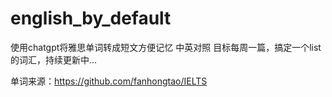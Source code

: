 # english_by_default
使用chatgpt将雅思单词转成短文方便记忆
中英对照
目标每周一篇，搞定一个list的词汇，持续更新中...

单词来源：https://github.com/fanhongtao/IELTS